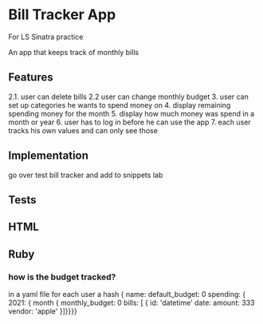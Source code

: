 # Bill Tracker App
For LS Sinatra practice

An app that keeps track of monthly bills

## Features
<!-- 1. user can define a monthly budget -->
<!-- 2. user cann add values from bills he received -->
2.1. user can delete bills
2.2 user can change monthly budget
3. user can set up categories he wants to spend money on
4. display remaining spending money for the month
5. display how much money was spend in a month or year
6. user has to log in before he can use the app
7. each user tracks his own values and can only see those

## Implementation
go over test bill tracker and add to snippets lab


## Tests




## HTML


## Ruby

### how is the budget tracked?
in a yaml file for each user
a hash {
  name:
  default_budget: 0
  spending: { 
    2021: {
      month {
        monthly_budget: 0
        bills: [
          { id: 'datetime'
            date:
            amount: 333
            vendor: 'apple'
          }]}}}}

